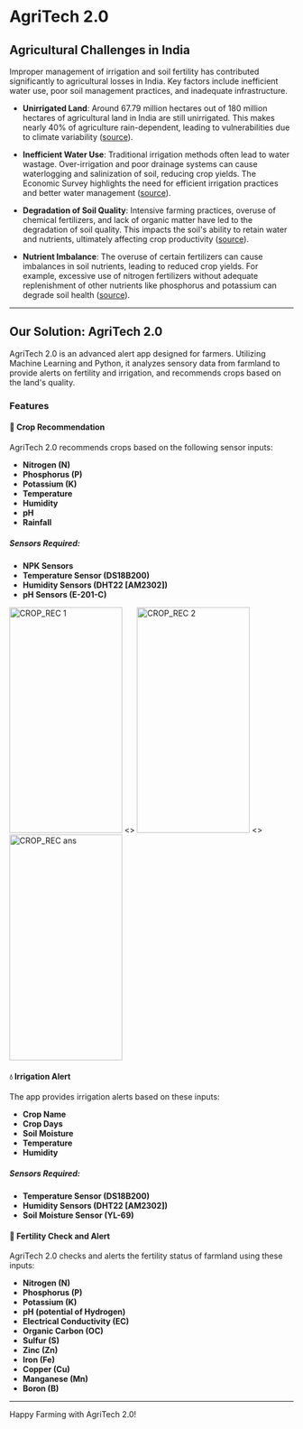 # AgriTech 2.0

## Agricultural Challenges in India

Improper management of irrigation and soil fertility has contributed significantly to agricultural losses in India. Key factors include inefficient water use, poor soil management practices, and inadequate infrastructure.

- **Unirrigated Land**: Around 67.79 million hectares out of 180 million hectares of agricultural land in India are still unirrigated. This makes nearly 40% of agriculture rain-dependent, leading to vulnerabilities due to climate variability ([source](https://india.mongabay.com/2022/11/in-india-climate-impact-on-agriculture-is-already-a-reality-now/)).

- **Inefficient Water Use**: Traditional irrigation methods often lead to water wastage. Over-irrigation and poor drainage systems can cause waterlogging and salinization of soil, reducing crop yields. The Economic Survey highlights the need for efficient irrigation practices and better water management ([source](https://pib.gov.in/PressReleasePage.aspx?PRID=1894900)).

- **Degradation of Soil Quality**: Intensive farming practices, overuse of chemical fertilizers, and lack of organic matter have led to the degradation of soil quality. This impacts the soil's ability to retain water and nutrients, ultimately affecting crop productivity ([source](https://pib.gov.in/PressReleasePage.aspx?PRID=1894900)).

- **Nutrient Imbalance**: The overuse of certain fertilizers can cause imbalances in soil nutrients, leading to reduced crop yields. For example, excessive use of nitrogen fertilizers without adequate replenishment of other nutrients like phosphorus and potassium can degrade soil health ([source](https://prsindia.org/policy/analytical-reports/state-agriculture-india)).

---

## Our Solution: AgriTech 2.0

AgriTech 2.0 is an advanced alert app designed for farmers. Utilizing Machine Learning and Python, it analyzes sensory data from farmland to provide alerts on fertility and irrigation, and recommends crops based on the land's quality.

### Features

#### 🌾 Crop Recommendation

AgriTech 2.0 recommends crops based on the following sensor inputs:
- **Nitrogen (N)**
- **Phosphorus (P)**
- **Potassium (K)**
- **Temperature**
- **Humidity**
- **pH**
- **Rainfall**

##### Sensors Required:
- **NPK Sensors**
- **Temperature Sensor (DS18B200)**
- **Humidity Sensors (DHT22 [AM2302])**
- **pH Sensors (E-201-C)**



<img src="https://github.com/Aryan-coder-student/Prasunethon/assets/76030680/d100074f-efd5-426f-a858-d6014ef52367" alt="CROP_REC 1" width="200" height="400">   <>  <img src="https://github.com/Aryan-coder-student/Prasunethon/assets/76030680/3cbe6a62-8784-4d3a-930f-7c12ca6c670b" alt="CROP_REC 2" width="200" height="400">  <>  <img src="https://github.com/Aryan-coder-student/Prasunethon/assets/76030680/fd591f8e-96ae-44c8-bc49-d8e6bc6d140d" alt="CROP_REC ans" width="200" height="400">







#### 💧 Irrigation Alert

The app provides irrigation alerts based on these inputs:
- **Crop Name**
- **Crop Days**
- **Soil Moisture**
- **Temperature**
- **Humidity**

##### Sensors Required:
- **Temperature Sensor (DS18B200)**
- **Humidity Sensors (DHT22 [AM2302])**
- **Soil Moisture Sensor (YL-69)**

#### 🌱 Fertility Check and Alert

AgriTech 2.0 checks and alerts the fertility status of farmland using these inputs:
- **Nitrogen (N)**
- **Phosphorus (P)**
- **Potassium (K)**
- **pH (potential of Hydrogen)**
- **Electrical Conductivity (EC)**
- **Organic Carbon (OC)**
- **Sulfur (S)**
- **Zinc (Zn)**
- **Iron (Fe)**
- **Copper (Cu)**
- **Manganese (Mn)**
- **Boron (B)**

---
Happy Farming with AgriTech 2.0!
